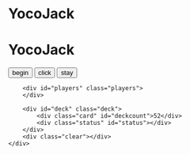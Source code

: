 # YocoJack
<!DOCTYPE html>

<html lang="en" xmlns="http://www.w3.org/1999/xhtml">
<head>
    <meta charset="utf-8" />
    <title>YocoJack</title>
</head>
<body>
    <div class="Game">
        <h1>YocoJack</h1>
        <input type="button" class="btn" value="begin" onclick="begin()" />
        <input type="button" class="btn" value="click" onclick="clickMe()"/>
        <input type="button" class="btn" value="stay"onclick="stay()"/> 

        <div id="players" class="players">
        </div>

        <div id="deck" class="deck">
            <div class="card" id="deckcount">52</div>
            <div class="status" id="status"></div>
        </div>
        <div class="clear"></div>
    </div>
</body>
<script lang="javascript">
   

    function handCards()
    {
        var suits = ["Spades", "Diamonds", "Clubs", "Hearts"];
        var values = ["2", "3", "4", "5", "6", "7", "8", "9", "10", "J", "Q", "K", "A"];
        var deck = new Array();

        deck = new Array();
        for (var y = 0; y < values.length; y++)
        {
            for (var x = 0; x < suits.length; x++)
            {
                var weight = parseInt(values[y]);
                if (values[y] == "J" || values[y] == "Q" || values[y] == "K")
                {
                    weight = 10;
                }
                if (values[y] == "A")
                {
                    weight = 11
                }
                var card = { Value: values[y], Suit: suits[x], Weight: weight }
                deck.push(card);
            }
        }
    }

    function creatPlayers()
    {
        var players = new Array();

        players = new Array();
        for (var x = 1; x <= num; x++)
        {
            var hand = new Array();
            var player = { Name: 'Player ' + x, ID: x, Points: 0, Hand: hand };
        player.push(player);
        }
    }
</script>
</html>
